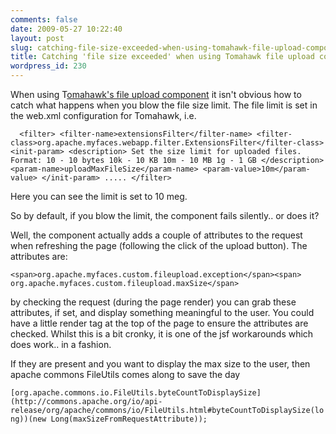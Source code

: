 ```yaml
---
comments: false
date: 2009-05-27 10:22:40
layout: post
slug: catching-file-size-exceeded-when-using-tomahawk-file-upload-component
title: Catching 'file size exceeded' when using Tomahawk file upload component
wordpress_id: 230
---
```


When using T[omahawk's file upload component](http://myfaces.apache.org/tomahawk-project/tomahawk12/tagdoc/t_inputFileUpload.html) it isn't obvious how to catch what happens when you blow the file size limit. The file limit is set in the web.xml configuration for Tomahawk, i.e.



`  <filter>
<filter-name>extensionsFilter</filter-name>
<filter-class>org.apache.myfaces.webapp.filter.ExtensionsFilter</filter-class>
<init-param>
<description>
	Set the size limit for uploaded files. Format: 10 - 10
	bytes 10k - 10 KB 10m - 10 MB 1g - 1 GB
</description>
<param-name>uploadMaxFileSize</param-name>
<param-value>10m</param-value>
</init-param>
    .....
</filter>`



Here you can see the limit is set to 10 meg.

So by default, if you blow the limit, the component fails silently.. or does it?

Well, the component actually adds a couple of attributes to the request when refreshing the page (following the click of the upload button). The attributes are:
    
    <span>org.apache.myfaces.custom.fileupload.exception</span><span>
    org.apache.myfaces.custom.fileupload.maxSize</span>

by checking the request (during the page render) you can grab these attributes, if set, and display something meaningful to the user. You could have a little render tag at the top of the page to ensure the attributes are checked. Whilst this is a bit cronky, it is one of the jsf workarounds which does work.. in a fashion.

If they are present and you want to display the max size to the user, then apache commons FileUtils comes along to save the day


`[org.apache.commons.io.FileUtils.byteCountToDisplaySize](http://commons.apache.org/io/api-release/org/apache/commons/io/FileUtils.html#byteCountToDisplaySize(long))(new Long(maxSizeFromRequestAttribute));`
